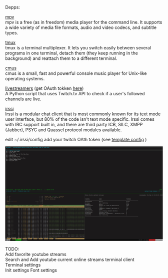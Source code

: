 Depps:

[mpv](https://github.com/mpv-player/mpv)  
mpv is a free (as in freedom) media player for the command line. It supports a wide variety of media file formats, audio and video codecs, and subtitle types.

[tmux](https://github.com/tmux/tmux/wiki)  
tmux is a terminal multiplexer. It lets you switch easily between several programs in one terminal, detach them (they keep running in the background) and reattach them to a different terminal.

[cmus](https://cmus.github.io/)  
cmus is a small, fast and powerful console music player for Unix-like operating systems.

[livestreamers](https://github.com/begs/livestreamers) (get OAuth tokken [here](https://twitchapps.com/tmi/))  
A Python script that uses Twitch.tv API to check if a user's followed channels are live.

[irssi](https://irssi.org/download/)  
Irssi is a modular chat client that is most commonly known for its text mode user interface, but 80% of the code isn't text mode specific. Irssi comes with IRC support built in, and there are third party ICB, SILC, XMPP (Jabber), PSYC and Quassel protocol modules available.

edit ~/.irssi/config add your twitch OAth token (see [template config](https://github.com/killarbyte/dotfiles/blob/master/.irssi/config) )

![Preview](https://raw.githubusercontent.com/killarbyte/dotfiles/master/tmp/Demo.jpg)

TODO:  
Add favorite youtube streams  
Search and Add youtube current online streams terminal client  
Terminal settings  
Init settings
Font settings
